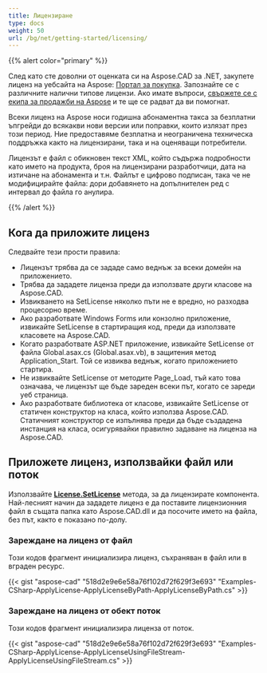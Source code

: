 ```yaml
---
title: Лицензиране
type: docs
weight: 50
url: /bg/net/getting-started/licensing/
---
```


{{% alert color="primary" %}}

След като сте доволни от оценката си на Aspose.CAD за .NET, закупете лиценз на уебсайта на Aspose: [Портал за покупка](https://purchase.aspose.com/buy). Запознайте се с различните налични типове лицензи. Ако имате въпроси, [свържете се с екипа за продажби на Aspose](https://about.aspose.com/contact) и те ще се радват да ви помогнат.

Всеки лиценз на Aspose носи годишна абонаментна такса за безплатни ъпгрейди до всякакви нови версии или поправки, които излязат през този период. Ние предоставяме безплатна и неограничена техническа поддръжка както на лицензирани, така и на оценяващи потребители.

Лицензът е файл с обикновен текст XML, който съдържа подробности като името на продукта, броя на лицензирани разработчици, дата на изтичане на абонамента и т.н. Файлът е цифрово подписан, така че не модифицирайте файла: дори добавянето на допълнителен ред с интервал до файла го анулира.

{{% /alert %}}

## **Кога да приложите лиценз**

Следвайте тези прости правила:

- Лицензът трябва да се зададе само веднъж за всеки домейн на приложението.
- Трябва да зададете лиценза преди да използвате други класове на Aspose.CAD.
- Извикването на SetLicense няколко пъти не е вредно, но разходва процесорно време.
- Ако разработвате Windows Forms или конзолно приложение, извикайте SetLicense в стартиращия код, преди да използвате класовете на Aspose.CAD.
- Когато разработвате ASP.NET приложение, извикайте SetLicense от файла Global.asax.cs (Global.asax.vb), в защитения метод Application_Start. Той се извиква веднъж, когато приложението стартира.
- Не извиквайте SetLicense от методите Page_Load, тъй като това означава, че лицензът ще бъде зареден всеки път, когато се зареди уеб страница.
- Ако разработвате библиотека от класове, извикайте SetLicense от статичен конструктор на класа, който използва Aspose.CAD. Статичният конструктор се изпълнява преди да бъде създадена инстанция на класа, осигурявайки правилно задаване на лиценза на Aspose.CAD.

## **Приложете лиценз, използвайки файл или поток**

Използвайте **[License.SetLicense](https://reference.aspose.com/cad/net/aspose.cad.license/setlicense/methods/1)** метода, за да лицензирате компонента. Най-лесният начин да зададете лиценз е да поставите лицензионния файл в същата папка като Aspose.CAD.dll и да посочите името на файла, без път, както е показано по-долу.

### **Зареждане на лиценз от файл**

Този кодов фрагмент инициализира лиценз, съхраняван в файл или в вграден ресурс.

{{< gist "aspose-cad" "518d2e9e6e58a76f102d72f629f3e693" "Examples-CSharp-ApplyLicense-ApplyLicenseByPath-ApplyLicenseByPath.cs" >}}

### **Зареждане на лиценз от обект поток**

Този кодов фрагмент инициализира лиценза от поток.

{{< gist "aspose-cad" "518d2e9e6e58a76f102d72f629f3e693" "Examples-CSharp-ApplyLicense-ApplyLicenseUsingFileStream-ApplyLicenseUsingFileStream.cs" >}}
